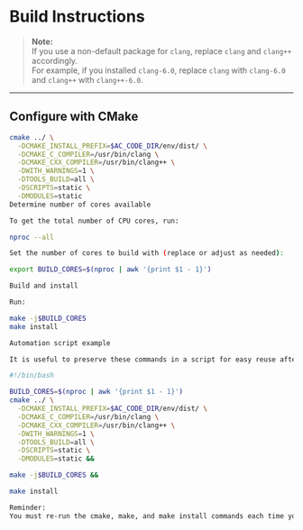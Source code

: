 # Build Instructions

> **Note:**  
> If you use a non-default package for `clang`, replace `clang` and `clang++` accordingly.  
> For example, if you installed `clang-6.0`, replace `clang` with `clang-6.0` and `clang++` with `clang++-6.0`.

---

## Configure with CMake

```bash
cmake ../ \
  -DCMAKE_INSTALL_PREFIX=$AC_CODE_DIR/env/dist/ \
  -DCMAKE_C_COMPILER=/usr/bin/clang \
  -DCMAKE_CXX_COMPILER=/usr/bin/clang++ \
  -DWITH_WARNINGS=1 \
  -DTOOLS_BUILD=all \
  -DSCRIPTS=static \
  -DMODULES=static
Determine number of cores available

To get the total number of CPU cores, run:

nproc --all

Set the number of cores to build with (replace or adjust as needed):

export BUILD_CORES=$(nproc | awk '{print $1 - 1}')

Build and install

Run:

make -j$BUILD_CORES
make install

Automation script example

It is useful to preserve these commands in a script for easy reuse after updates or module changes:

#!/bin/bash

BUILD_CORES=$(nproc | awk '{print $1 - 1}')
cmake ../ \
  -DCMAKE_INSTALL_PREFIX=$AC_CODE_DIR/env/dist/ \
  -DCMAKE_C_COMPILER=/usr/bin/clang \
  -DCMAKE_CXX_COMPILER=/usr/bin/clang++ \
  -DWITH_WARNINGS=1 \
  -DTOOLS_BUILD=all \
  -DSCRIPTS=static \
  -DMODULES=static &&

make -j$BUILD_CORES &&

make install

Reminder:
You must re-run the cmake, make, and make install commands each time you update AzerothCore or add new modules.
